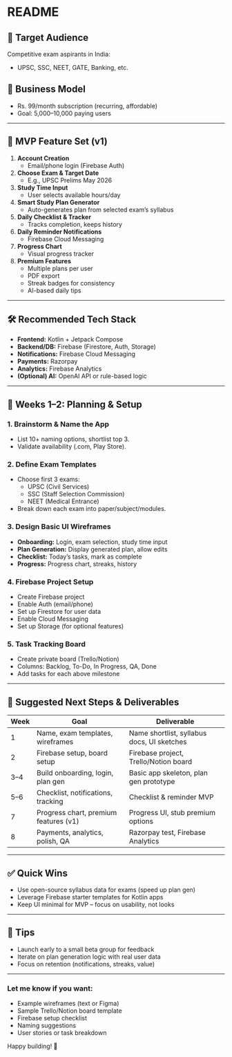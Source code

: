 # README

## 🎯 Target Audience
Competitive exam aspirants in India:  
- UPSC, SSC, NEET, GATE, Banking, etc.

## 💸 Business Model
- Rs. 99/month subscription (recurring, affordable)
- Goal: 5,000–10,000 paying users

---

## 🚀 MVP Feature Set (v1)

1. **Account Creation**
   - Email/phone login (Firebase Auth)
2. **Choose Exam & Target Date**
   - E.g., UPSC Prelims May 2026
3. **Study Time Input**
   - User selects available hours/day
4. **Smart Study Plan Generator**
   - Auto-generates plan from selected exam’s syllabus
5. **Daily Checklist & Tracker**
   - Tracks completion, keeps history
6. **Daily Reminder Notifications**
   - Firebase Cloud Messaging
7. **Progress Chart**
   - Visual progress tracker
8. **Premium Features**
   - Multiple plans per user
   - PDF export
   - Streak badges for consistency
   - AI-based daily tips

---

## 🛠️ Recommended Tech Stack

- **Frontend:** Kotlin + Jetpack Compose
- **Backend/DB:** Firebase (Firestore, Auth, Storage)
- **Notifications:** Firebase Cloud Messaging
- **Payments:** Razorpay
- **Analytics:** Firebase Analytics
- **(Optional) AI:** OpenAI API or rule-based logic

---

## 📆 Weeks 1–2: Planning & Setup

### 1. **Brainstorm & Name the App**
   - List 10+ naming options, shortlist top 3.  
   - Validate availability (.com, Play Store).

### 2. **Define Exam Templates**
   - Choose first 3 exams:
     - UPSC (Civil Services)
     - SSC (Staff Selection Commission)
     - NEET (Medical Entrance)
   - Break down each exam into paper/subject/modules.

### 3. **Design Basic UI Wireframes**
   - **Onboarding:** Login, exam selection, study time input
   - **Plan Generation:** Display generated plan, allow edits
   - **Checklist:** Today’s tasks, mark as complete
   - **Progress:** Progress chart, streaks, history

### 4. **Firebase Project Setup**
   - Create Firebase project
   - Enable Auth (email/phone)
   - Set up Firestore for user data
   - Enable Cloud Messaging
   - Set up Storage (for optional features)

### 5. **Task Tracking Board**
   - Create private board (Trello/Notion)
   - Columns: Backlog, To-Do, In Progress, QA, Done
   - Add tasks for each above milestone

---

## 🧩 Suggested Next Steps & Deliverables

| Week  | Goal                                   | Deliverable                               |
|-------|----------------------------------------|-------------------------------------------|
| 1     | Name, exam templates, wireframes       | Name shortlist, syllabus docs, UI sketches|
| 2     | Firebase setup, board setup            | Firebase project, Trello/Notion board     |
| 3–4   | Build onboarding, login, plan gen      | Basic app skeleton, plan gen prototype    |
| 5–6   | Checklist, notifications, tracking     | Checklist & reminder MVP                  |
| 7     | Progress chart, premium features (v1)  | Progress UI, stub premium options         |
| 8     | Payments, analytics, polish, QA        | Razorpay test, Firebase Analytics         |

---

## ✅ Quick Wins

- Use open-source syllabus data for exams (speed up plan gen)
- Leverage Firebase starter templates for Kotlin apps
- Keep UI minimal for MVP – focus on usability, not looks

---

## 📣 Tips

- Launch early to a small beta group for feedback
- Iterate on plan generation logic with real user data
- Focus on retention (notifications, streaks, value)

---

### Let me know if you want:
- Example wireframes (text or Figma)
- Sample Trello/Notion board template
- Firebase setup checklist
- Naming suggestions
- User stories or task breakdown

Happy building! 🚀
